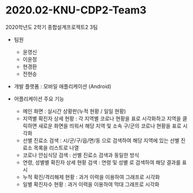 # 2020.02-KNU-CDP2-Team3

2020학년도 2학기 종합설계프로젝트2 3팀

- 팀원
  - 윤영신
  - 이윤정
  - 현경환
  - 전현승

- 개발 플랫폼 : 모바일 애플리케이션 (Android)

- 어플리케이션 주요 기능
  - 메인 화면 : 실시간 상황판(누적 현황 / 일일 현황)
  - 지역별 확진자 상세 현황 : 각 지역별 코로나 현황을 표로 시각화하고 지역을 클릭하면 새로운 화면을 띄워서 해당 지역 및 소속 구/군의 코로나 현황을 표로 시각화
  - 선별 진료소 검색 : 시/군/구/읍/면/동 으로 검색하여 해당 지역에 있는 선별 진료소 목록을 리스트로 나열
  - 코로나 안심식당 검색 : 선별 진료소 검색과 동일한 방식
  - 연령, 성별별 확진자 상세 현황 검색 : 연령 및 성별 로 검색하여 해당 결과를 표시
  - 누적 확진/격리해제 현황 : 과거 이력을 이용하여 그래프로 시각화
  - 일별 확진자수 현황 : 과거 이력을 이용하여 막대 그래프로 시각화

